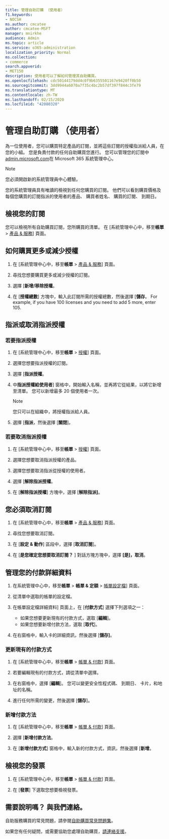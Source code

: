```yaml
---
title: 管理自助訂購 （使用者）
f1.keywords:
- NOCSH
ms.author: cmcatee
author: cmcatee-MSFT
manager: mnirkhe
audience: Admin
ms.topic: article
ms.service: o365-administration
localization_priority: Normal
ms.collection:
- commerce
search.appverid:
- MET150
description: 使用者可以了解如何管理其自助購買。
ms.openlocfilehash: cdc50144179dd4c0f9b6355501167e9420ff0b50
ms.sourcegitcommit: 3dd9944a6070a7f35c4bc2b57df397f844c3fe79
ms.translationtype: MT
ms.contentlocale: zh-TW
ms.lasthandoff: 02/15/2020
ms.locfileid: "42080320"
---
```

# <a name="manage-self-service-purchases-users"></a>管理自助訂購 （使用者）

為一位使用者，您可以購買特定產品的訂閱，並將這些訂閱的授權指派給人員，在您的小組。 您是負責付款的任何自助購買您進行。 您可以管理您的訂閱中<a href="https://go.microsoft.com/fwlink/p/?linkid=2024339" target="_blank">admin.microsoft.com</a>在 Microsoft 365 系統管理中心。

> [!NOTE]
> 您必須開啟新的系統管理員中心體驗。

您的系統管理員具有唯讀的檢視到任何您購買的訂閱。 他們可以看到購買價格及每個您購買的訂閱指派的使用者的產品、 購買者姓名、 購買的訂閱、 到期日。

## <a name="view-your-subscriptions"></a>檢視您的訂閱

您可以檢視所有自助購買訂閱，您所購買的清單。 在 [系統管理中心中，移至**帳單** > <a href="https://go.microsoft.com/fwlink/p/?linkid=842054" target="_blank">產品 & 服務</a>] 頁面。

## <a name="how-to-buy-more-or-reduce-licenses"></a>如何購買更多或減少授權

1. 在 [系統管理中心中，移至**帳單** > <a href="https://go.microsoft.com/fwlink/p/?linkid=842054" target="_blank">產品 & 服務</a>] 頁面。

2. 尋找您想要購買更多或減少授權的訂閱。

3. 選擇 [**新增/移除授權**。

4. 在 [**授權總數**] 方塊中，輸入此訂閱所需的授權總數，然後選擇 [**儲存**。
For example, if you have 100 licenses and you need to add 5 more, enter 105.

## <a name="assign-or-unassign-licenses"></a>指派或取消指派授權

### <a name="to-assign-licenses"></a>若要指派授權

1. 在 [系統管理中心中，移至**帳單** > <a href="https://go.microsoft.com/fwlink/p/?linkid=842264" target="_blank">授權</a>] 頁面。

2. 選擇您想要指派授權的訂閱。

3. 選擇 [**指派授權**。

4. 中**指派授權給使用者**] 窗格中，開始輸入名稱，並再將它從結果，以將它新增至清單。 您可以新增最多 20 個使用者一次。

    > [!NOTE]
    > 您只可以在組織中，將授權指派給人員。

5. 選擇 [**指派**，然後選擇 [**關閉**]。

### <a name="to-unassign-licenses"></a>若要取消指派授權

1. 在 [系統管理中心中，移至**帳單** > <a href="https://go.microsoft.com/fwlink/p/?linkid=842264" target="_blank">授權</a>] 頁面。

2. 選擇您想要取消指派授權的產品。

3. 選擇您想要取消指派從授權的使用者。

4. 選擇 [**解除指派授權**。

5. 在 [**解除指派授權**] 方塊中，選擇 [**解除指派]**。

## <a name="cancel-a-subscription"></a>您必須取消訂閱

1. 在 [系統管理中心中，移至**帳單** > <a href="https://go.microsoft.com/fwlink/p/?linkid=842054" target="_blank">產品 & 服務</a>] 頁面。

2. 尋找您想要取消訂閱。

3. 在 [**設定 & 動作**] 區段中，選擇 [**取消訂閱**]。

4. 在 [**是您確定您想要取消訂閱？** ] 對話方塊方塊中，選擇 **[是]，取消**。

## <a name="manage-your-payment-details"></a>管理您的付款詳細資料

1. 在系統管理中心中，移至**帳單** > **帳單 & 定額** > <a href="https://go.microsoft.com/fwlink/p/?linkid=2103629" target="_blank">帳單設定檔</a>] 頁面。

2. 從清單中選取的帳單的設定檔。

3. 在帳單設定檔詳細資料] 頁面上，在 [**付款方式**] 選擇下列選項之一：

    - 如果您想要更新現有的付款方式，選取 [**編輯**]。
    - 如果您想要新增付款方法，選取 [**取代**]。

4. 在右窗格中，輸入卡的詳細資訊，然後選擇 [**儲存]**。

### <a name="update-an-existing-payment-method"></a>更新現有的付款方式

1. 在 [系統管理中心中，移至**帳單** > <a href="https://go.microsoft.com/fwlink/p/?linkid=848039" target="_blank">帳單 & 付款</a>] 頁面。

2. 若要編輯現有的付款方式，請從清單中選擇。

3. 在右窗格中，選擇 [**編輯**]。 您可以變更安全性程式碼、 到期日、 卡片，和地址的名稱。

4. 進行任何所需的變更，然後選擇 [**儲存**]。

### <a name="add-a-new-payment-method"></a>新增付款方法

1. 在 [系統管理中心中，移至**帳單** > <a href="https://go.microsoft.com/fwlink/p/?linkid=848039" target="_blank">帳單 & 付款</a>] 頁面。

2. 選擇 [**新增付款方法**。

3. 在 [**新增付款方式**] 窗格中，輸入新的付款方式，資訊，然後選擇 [**新增**。

## <a name="view-your-invoices"></a>檢視您的發票

1. 在 [系統管理中心中，移至**帳單** > <a href="https://go.microsoft.com/fwlink/p/?linkid=848039" target="_blank">帳單 & 付款</a>] 頁面。

2. 在 [**發票**] 下選取您想要檢視發票。

## <a name="need-help-contact-us"></a>需要說明嗎？ 與我們連絡。

自助服務購買的常見問題，請參閱[自助購買常見問題集](self-service-purchase-faq.md)。

如果您有任何疑問，或需要協助您處理自助購買，[請連絡支援](https://docs.microsoft.com/office365/admin/contact-support-for-business-products)。
